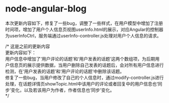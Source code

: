 # node-angular-blog
本次更新内容如下，修复了一些bug，调整了一些样式，在用户模型中增加了注册时间项，增加了用户个人信息页视图userInfo.html的展示，对应Angular的控制器为userInfoCtrl，服务端通过userInfo-controller.js处理对用户个人信息的请求。


/*
这是之前的更新内容  
更新内容如下：  
用户信息中增加了‘用户评论的话题’和‘用户发表的话题’这两个数组项，为后期用户信息页的展示提供数据，当用户删除自己发表的话题后，会对所有用户信息进行检测，在‘用户发表的话题’和‘用户评论的话题’中删除该话题。  
修复了一些bug，当用户修改了自己的个人信息时，通过modify-controller.js进行处理，在话题详情页showTopic.html中该用户的评论或者回复中的用户信息也‘同步’变化，以及若该用户为作者，作者信息也‘同步’变化。  
*/
